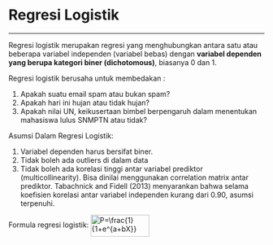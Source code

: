 # Regresi Logistik
***

Regresi logistik merupakan regresi yang menghubungkan antara satu atau beberapa variabel independen (variabel bebas) dengan **variabel dependen yang berupa kategori biner (dichotomous)**, biasanya 0 dan 1. <br>

Regresi logistik berusaha untuk membedakan :
1. Apakah suatu email spam atau bukan spam?
2. Apakah hari ini hujan atau tidak hujan?
3. Apakah nilai UN, keikusertaan bimbel berpengaruh dalam menentukan mahasiswa lulus SNMPTN atau tidak?

Asumsi Dalam Regresi Logistik:
1. Variabel dependen harus bersifat biner.
2. Tidak boleh ada outliers di dalam data
3. Tidak boleh ada korelasi tinggi antar variabel prediktor (multicollinearity). Bisa dinilai menggunakan  correlation matrix antar prediktor. Tabachnick and Fidell (2013) menyarankan bahwa selama koefisien korelasi antar variabel independen kurang dari 0.90, asumsi terpenuhi.

Formula regresi logistik:
<img src="http://www.sciweavers.org/tex2img.php?eq=P%3D%5Cfrac%7B1%7D%7B1%2Be%5E%7Ba%2BbX%7D%7D&bc=White&fc=Black&im=jpg&fs=12&ff=arev&edit=0" align="center" border="0" alt="P=\frac{1}{1+e^{a+bX}}" width="115" height="43" />
